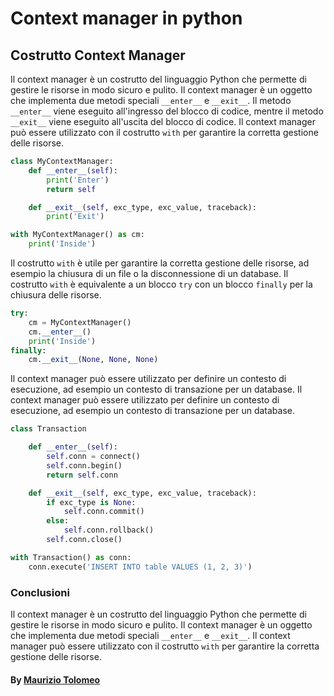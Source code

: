 # Context manager in python

## Costrutto Context Manager

Il context manager è un costrutto del linguaggio Python che permette di gestire le risorse in modo sicuro e pulito. Il context manager è un oggetto che implementa due metodi speciali `__enter__` e `__exit__`. Il metodo `__enter__` viene eseguito all'ingresso del blocco di codice, mentre il metodo `__exit__` viene eseguito all'uscita del blocco di codice. Il context manager può essere utilizzato con il costrutto `with` per garantire la corretta gestione delle risorse.

```python
class MyContextManager:
    def __enter__(self):
        print('Enter')
        return self

    def __exit__(self, exc_type, exc_value, traceback):
        print('Exit')

with MyContextManager() as cm:
    print('Inside')
```

Il costrutto `with` è utile per garantire la corretta gestione delle risorse, ad esempio la chiusura di un file o la disconnessione di un database. Il costrutto `with` è equivalente a un blocco `try` con un blocco `finally` per la chiusura delle risorse.

```python
try:
    cm = MyContextManager()
    cm.__enter__()
    print('Inside')
finally:
    cm.__exit__(None, None, None)
```

Il context manager può essere utilizzato per definire un contesto di esecuzione, ad esempio un contesto di transazione per un database. Il context manager può essere utilizzato per definire un contesto di esecuzione, ad esempio un contesto di transazione per un database.

```python
class Transaction

    def __enter__(self):
        self.conn = connect()
        self.conn.begin()
        return self.conn

    def __exit__(self, exc_type, exc_value, traceback):
        if exc_type is None:
            self.conn.commit()
        else:
            self.conn.rollback()
        self.conn.close()

with Transaction() as conn:
    conn.execute('INSERT INTO table VALUES (1, 2, 3)')
```

### Conclusioni

Il context manager è un costrutto del linguaggio Python che permette di gestire le risorse in modo sicuro e pulito. Il context manager è un oggetto che implementa due metodi speciali `__enter__` e `__exit__`. Il context manager può essere utilizzato con il costrutto `with` per garantire la corretta gestione delle risorse.

#### By [Maurizio Tolomeo](https://github.com/moris88)
